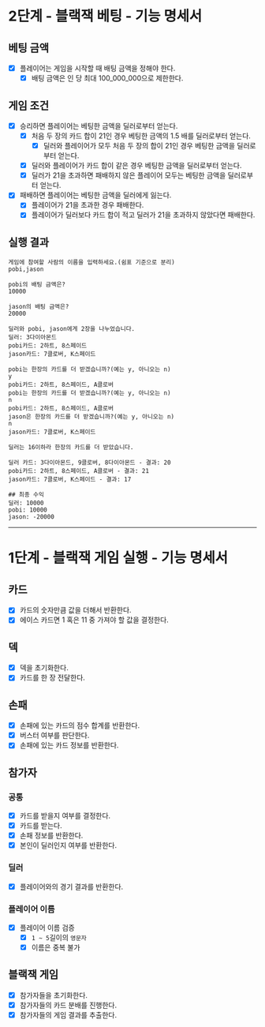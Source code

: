 # 2단계 - 블랙잭 베팅 - 기능 명세서

## 베팅 금액
- [x] 플레이어는 게임을 시작할 때 배팅 금액을 정해야 한다.
  - [x] 배팅 금액은 인 당 최대 100_000_000으로 제한한다.

## 게임 조건
- [x] 승리하면 플레이어는 베팅한 금액을 딜러로부터 얻는다.
  - [x] 처음 두 장의 카드 합이 21인 경우 베팅한 금액의 1.5 배를 딜러로부터 얻는다.
    - [x] 딜러와 플레이어가 모두 처음 두 장의 합이 21인 경우 베팅한 금액을 딜러로부터 얻는다.
  - [x] 딜러와 플레이어가 카드 합이 같은 경우 베팅한 금액을 딜러로부터 얻는다.
  - [x] 딜러가 21을 초과하면 패배하지 않은 플레이어 모두는 베팅한 금액을 딜러로부터 얻는다.
- [x] 패배하면 플레이어는 베팅한 금액을 딜러에게 잃는다.
  - [x] 플레이어가 21을 초과한 경우 패배한다.
  - [x] 플레이어가 딜러보다 카드 합이 적고 딜러가 21을 초과하지 않았다면 패배한다.
  
## 실행 결과
```
게임에 참여할 사람의 이름을 입력하세요.(쉼표 기준으로 분리)
pobi,jason

pobi의 배팅 금액은?
10000

jason의 배팅 금액은?
20000

딜러와 pobi, jason에게 2장을 나누었습니다.
딜러: 3다이아몬드
pobi카드: 2하트, 8스페이드
jason카드: 7클로버, K스페이드

pobi는 한장의 카드를 더 받겠습니까?(예는 y, 아니오는 n)
y
pobi카드: 2하트, 8스페이드, A클로버
pobi는 한장의 카드를 더 받겠습니까?(예는 y, 아니오는 n)
n
pobi카드: 2하트, 8스페이드, A클로버
jason은 한장의 카드를 더 받겠습니까?(예는 y, 아니오는 n)
n
jason카드: 7클로버, K스페이드

딜러는 16이하라 한장의 카드를 더 받았습니다.

딜러 카드: 3다이아몬드, 9클로버, 8다이아몬드 - 결과: 20
pobi카드: 2하트, 8스페이드, A클로버 - 결과: 21
jason카드: 7클로버, K스페이드 - 결과: 17

## 최종 수익
딜러: 10000
pobi: 10000 
jason: -20000
```

---

# 1단계 - 블랙잭 게임 실행 - 기능 명세서

## 카드

- [x] 카드의 숫자만큼 값을 더해서 반환한다.
- [x] 에이스 카드면 1 혹은 11 중 가져야 할 값을 결정한다.

## 덱

- [x] 덱을 초기화한다.
- [x] 카드를 한 장 전달한다.

## 손패

- [x] 손패에 있는 카드의 점수 합계를 반환한다.
- [x] 버스터 여부를 판단한다.
- [x] 손패에 있는 카드 정보를 반환한다.

## 참가자

### 공통

- [x] 카드를 받을지 여부를 결정한다.
- [x] 카드를 받는다.
- [x] 손패 정보를 반환한다.
- [x] 본인이 딜러인지 여부를 반환한다.

### 딜러

- [x] 플레이어와의 경기 결과를 반환한다.

### 플레이어 이름

- [x] 플레이어 이름 검증
    - [x] `1 ~ 5`길이의 `영문자`
    - [x] 이름은 중복 불가

## 블랙잭 게임

- [x] 참가자들을 초기화한다.
- [x] 참가자들의 카드 분배를 진행한다.
- [x] 참가자들의 게임 결과를 추출한다.
